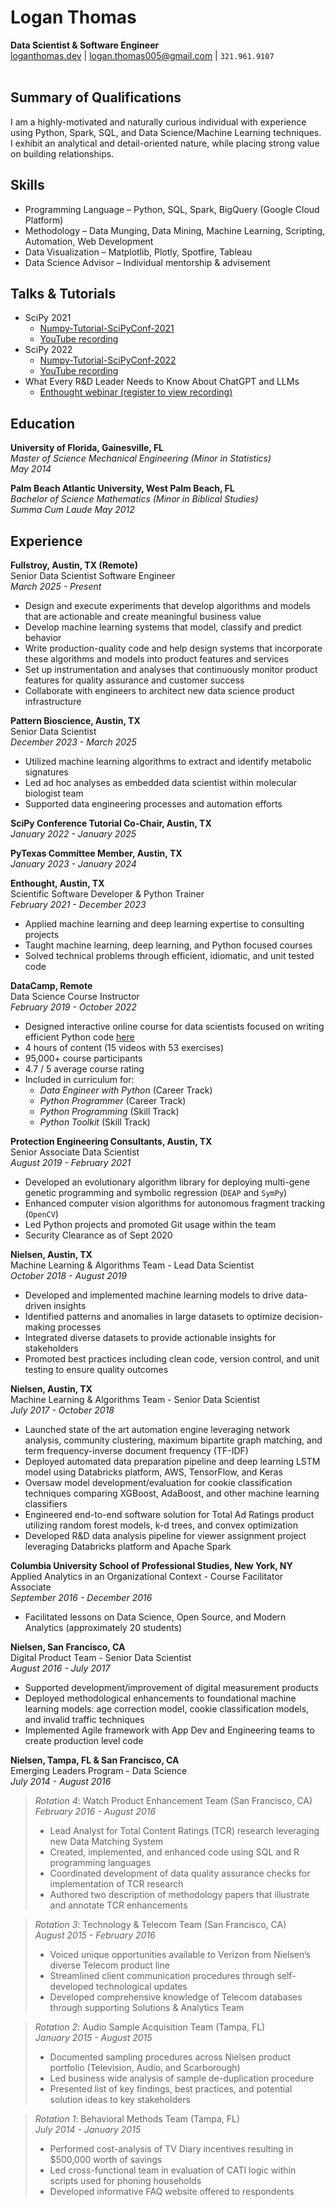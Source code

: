 # Logan Thomas
**Data Scientist & Software Engineer**
<br/>
[loganthomas.dev](https://www.loganthomas.dev) | [logan.thomas005@gmail.com](mailto:logan.thomas005@gmail.com) | `321.961.9107` <br/> <br/>

## Summary of Qualifications
I am a highly-motivated and naturally curious individual with experience using Python, Spark, SQL, and
Data Science/Machine Learning techniques. I exhibit an analytical and detail-oriented nature, while
placing strong value on building relationships.

## Skills
- Programming Language &ndash; Python, SQL, Spark, BigQuery (Google Cloud Platform)
- Methodology &ndash; Data Munging, Data Mining, Machine Learning, Scripting, Automation, Web Development
- Data Visualization &ndash; Matplotlib, Plotly, Spotfire, Tableau
- Data Science Advisor &ndash; Individual mentorship & advisement

## Talks & Tutorials
- SciPy 2021
  - [Numpy-Tutorial-SciPyConf-2021](https://github.com/enthought/Numpy-Tutorial-SciPyConf-2021)
  - [YouTube recording](https://www.youtube.com/embed/8L1MgStSZhk)
- SciPy 2022
  - [Numpy-Tutorial-SciPyConf-2022](https://github.com/enthought/Numpy-Tutorial-SciPyConf-2022/)
  - [YouTube recording](https://www.youtube.com/embed/bveHFn0G4Zg)
- What Every R&D Leader Needs to Know About ChatGPT and LLMs
  - [Enthought webinar (register to view recording)](https://www.enthought.com/resource/webinar-what-every-rd-leader-needs-to-know-about-chatgpt-and-llms/)

## Education
**University of Florida, Gainesville, FL**<br/>
*Master of Science Mechanical Engineering (Minor in Statistics)*<br/>
*May 2014*

**Palm Beach Atlantic University, West Palm Beach, FL**<br/>
*Bachelor of Science Mathematics (Minor in Biblical Studies)*<br/>
*Summa Cum Laude*
*May 2012*

## Experience
**Fullstroy, Austin, TX (Remote)**<br/>
Senior Data Scientist Software Engineer<br/>
*March 2025 - Present*
- Design and execute experiments that develop algorithms and models that are
  actionable and create meaningful business value
- Develop machine learning systems that model, classify and predict behavior
- Write production-quality code and help design systems that incorporate
  these algorithms and models into product features and services
- Set up instrumentation and analyses that continuously monitor product
  features for quality assurance and customer success
- Collaborate with engineers to architect new data science product infrastructure
  
**Pattern Bioscience, Austin, TX**<br/>
Senior Data Scientist<br/>
*December 2023 - March 2025*
- Utilized machine learning algorithms to extract and identify metabolic signatures
- Led ad hoc analyses as embedded data scientist within molecular biologist team
- Supported data engineering processes and automation efforts

**SciPy Conference Tutorial Co-Chair, Austin, TX**<br/>
*January 2022 - January 2025*

**PyTexas Committee Member, Austin, TX**<br/>
*January 2023 - January 2024*

**Enthought, Austin, TX**<br/>
Scientific Software Developer & Python Trainer<br/>
*February 2021 - December 2023*
- Applied machine learning and deep learning expertise to consulting projects
- Taught machine learning, deep learning, and Python focused courses
- Solved technical problems through efficient, idiomatic, and unit tested code

**DataCamp, Remote**<br/>
Data Science Course Instructor<br/>
*February 2019 - October 2022*
- Designed interactive online course for data scientists focused on writing efficient Python code [here](https://www.datacamp.com/courses/writing-efficient-python-code)
- 4 hours of content (15 videos with 53 exercises)
- 95,000+ course participants
- 4.7 / 5 average course rating
- Included in curriculum for:
  - *Data Engineer with Python* (Career Track)
  - *Python Programmer* (Career Track)
  - *Python Programming* (Skill Track)
  - *Python Toolkit* (Skill Track)

**Protection Engineering Consultants, Austin, TX**<br/>
Senior Associate Data Scientist<br/>
*August 2019 - February 2021*
- Developed an evolutionary algorithm library for deploying multi-gene genetic programming and symbolic regression (`DEAP` and `SymPy`)
- Enhanced computer vision algorithms for autonomous fragment tracking (`OpenCV`)
- Led Python projects and promoted Git usage within the team
- Security Clearance as of Sept 2020

**Nielsen, Austin, TX**<br/>
Machine Learning & Algorithms Team - Lead Data Scientist<br/>
*October 2018 - August 2019*
- Developed and implemented machine learning models to drive data-driven insights
- Identified patterns and anomalies in large datasets to optimize decision-making processes
- Integrated diverse datasets to provide actionable insights for stakeholders
- Promoted best practices including clean code, version control, and unit testing to ensure quality outcomes

**Nielsen, Austin, TX**<br/>
Machine Learning & Algorithms Team - Senior Data Scientist<br/>
*July 2017 - October 2018*
- Launched state of the art automation engine leveraging network analysis, community clustering,
  maximum bipartite graph matching, and term frequency-inverse document frequency (TF-IDF)
- Deployed automated data preparation pipeline and deep learning LSTM model using Databricks platform,
  AWS, TensorFlow, and Keras
- Oversaw model development/evaluation for cookie classification techniques comparing XGBoost, AdaBoost,
  and other machine learning classifiers
- Engineered end-to-end software solution for Total Ad Ratings product utilizing random forest models,
  k-d trees, and convex optimization
- Developed R&D data analysis pipeline for viewer assignment project leveraging Databricks platform and
  Apache Spark

**Columbia University School of Professional Studies, New York, NY**<br/>
Applied Analytics in an Organizational Context - Course Facilitator Associate<br/>
*September 2016 - December 2016*
- Facilitated lessons on Data Science, Open Source, and Modern Analytics (approximately 20 students)

**Nielsen, San Francisco, CA**<br/>
Digital Product Team - Senior Data Scientist<br/>
*August 2016 - July 2017*
- Supported development/improvement of digital measurement products
- Deployed methodological enhancements to foundational machine learning models: age correction model,
  cookie classification models, and invalid traffic techniques
- Implemented Agile framework with App Dev and Engineering teams to create production level code

**Nielsen, Tampa, FL & San Francisco, CA**<br/>
Emerging Leaders Program - Data Science<br/>
*July 2014 - August 2016*
> *Rotation 4*: Watch Product Enhancement Team (San Francisco, CA)<br/>
> *February 2016 - August 2016*
> - Lead Analyst for Total Content Ratings (TCR) research leveraging new Data Matching System
> - Created, implemented, and enhanced code using SQL and R programming languages
> - Coordinated development of data quality assurance checks for implementation of TCR research
> - Authored two description of methodology papers that illustrate and annotate TCR enhancements

> *Rotation 3*: Technology & Telecom Team (San Francisco, CA)<br/>
> *August 2015 - February 2016*
> - Voiced unique opportunities available to Verizon from Nielsen’s diverse Telecom product line
> - Streamlined client communication procedures through self-developed technological updates
> - Developed comprehensive knowledge of Telecom databases through supporting Solutions & Analytics Team

> *Rotation 2*: Audio Sample Acquisition Team (Tampa, FL)<br/>
> *January 2015 - August 2015*
> - Documented sampling procedures across Nielsen product portfolio (Television, Audio, and Scarborough)
> - Led business wide analysis of sample de-duplication procedure
> - Presented list of key findings, best practices, and potential solution ideas to key stakeholders

> *Rotation 1*: Behavioral Methods Team (Tampa, FL)<br/>
> *July 2014 - January 2015*
> - Performed cost-analysis of TV Diary incentives resulting in $500,000 worth of savings
> - Led cross-functional team in evaluation of CATI logic within scripts used for phoning households
> - Developed informative FAQ website offered to respondents
